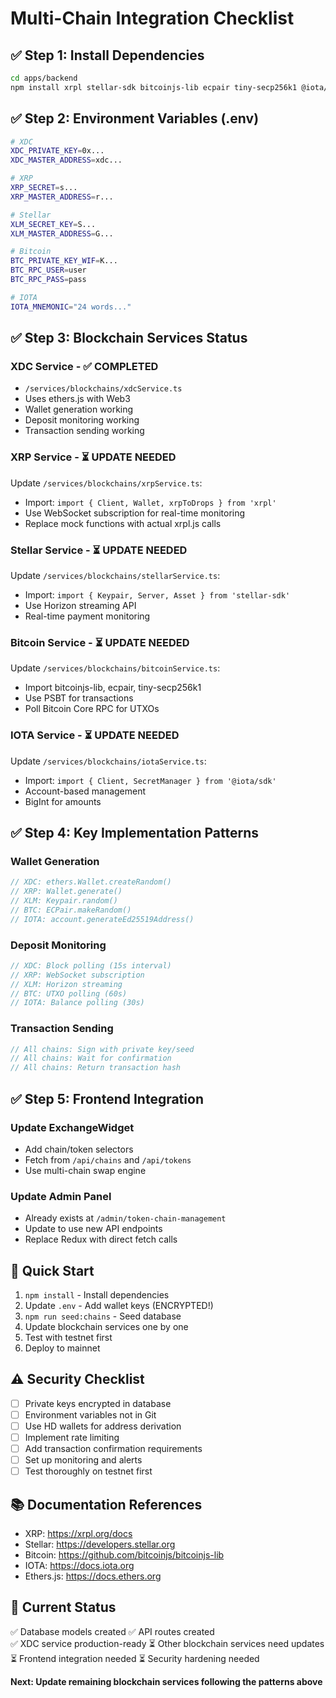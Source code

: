 # Multi-Chain Integration Checklist

## ✅ Step 1: Install Dependencies

```bash
cd apps/backend
npm install xrpl stellar-sdk bitcoinjs-lib ecpair tiny-secp256k1 @iota/sdk bitcoin-core
```

## ✅ Step 2: Environment Variables (.env)

```bash
# XDC
XDC_PRIVATE_KEY=0x...
XDC_MASTER_ADDRESS=xdc...

# XRP
XRP_SECRET=s...
XRP_MASTER_ADDRESS=r...

# Stellar
XLM_SECRET_KEY=S...
XLM_MASTER_ADDRESS=G...

# Bitcoin
BTC_PRIVATE_KEY_WIF=K...
BTC_RPC_USER=user
BTC_RPC_PASS=pass

# IOTA
IOTA_MNEMONIC="24 words..."
```

## ✅ Step 3: Blockchain Services Status

### XDC Service - ✅ COMPLETED
- `/services/blockchains/xdcService.ts`
- Uses ethers.js with Web3
- Wallet generation working
- Deposit monitoring working
- Transaction sending working

### XRP Service - ⏳ UPDATE NEEDED
Update `/services/blockchains/xrpService.ts`:
- Import: `import { Client, Wallet, xrpToDrops } from 'xrpl'`
- Use WebSocket subscription for real-time monitoring
- Replace mock functions with actual xrpl.js calls

### Stellar Service - ⏳ UPDATE NEEDED
Update `/services/blockchains/stellarService.ts`:
- Import: `import { Keypair, Server, Asset } from 'stellar-sdk'`
- Use Horizon streaming API
- Real-time payment monitoring

### Bitcoin Service - ⏳ UPDATE NEEDED
Update `/services/blockchains/bitcoinService.ts`:
- Import bitcoinjs-lib, ecpair, tiny-secp256k1
- Use PSBT for transactions
- Poll Bitcoin Core RPC for UTXOs

### IOTA Service - ⏳ UPDATE NEEDED
Update `/services/blockchains/iotaService.ts`:
- Import: `import { Client, SecretManager } from '@iota/sdk'`
- Account-based management
- BigInt for amounts

## ✅ Step 4: Key Implementation Patterns

### Wallet Generation
```typescript
// XDC: ethers.Wallet.createRandom()
// XRP: Wallet.generate()
// XLM: Keypair.random()
// BTC: ECPair.makeRandom()
// IOTA: account.generateEd25519Address()
```

### Deposit Monitoring
```typescript
// XDC: Block polling (15s interval)
// XRP: WebSocket subscription
// XLM: Horizon streaming  
// BTC: UTXO polling (60s)
// IOTA: Balance polling (30s)
```

### Transaction Sending
```typescript
// All chains: Sign with private key/seed
// All chains: Wait for confirmation
// All chains: Return transaction hash
```

## ✅ Step 5: Frontend Integration

### Update ExchangeWidget
- Add chain/token selectors
- Fetch from `/api/chains` and `/api/tokens`
- Use multi-chain swap engine

### Update Admin Panel
- Already exists at `/admin/token-chain-management`
- Update to use new API endpoints
- Replace Redux with direct fetch calls

## 🚀 Quick Start

1. `npm install` - Install dependencies
2. Update `.env` - Add wallet keys (ENCRYPTED!)
3. `npm run seed:chains` - Seed database
4. Update blockchain services one by one
5. Test with testnet first
6. Deploy to mainnet

## ⚠️ Security Checklist

- [ ] Private keys encrypted in database
- [ ] Environment variables not in Git
- [ ] Use HD wallets for address derivation
- [ ] Implement rate limiting
- [ ] Add transaction confirmation requirements
- [ ] Set up monitoring and alerts
- [ ] Test thoroughly on testnet first

## 📚 Documentation References

- XRP: https://xrpl.org/docs
- Stellar: https://developers.stellar.org
- Bitcoin: https://github.com/bitcoinjs/bitcoinjs-lib
- IOTA: https://docs.iota.org
- Ethers.js: https://docs.ethers.org

## 🔄 Current Status

✅ Database models created
✅ API routes created  
✅ XDC service production-ready
⏳ Other blockchain services need updates
⏳ Frontend integration needed
⏳ Security hardening needed

**Next: Update remaining blockchain services following the patterns above**

